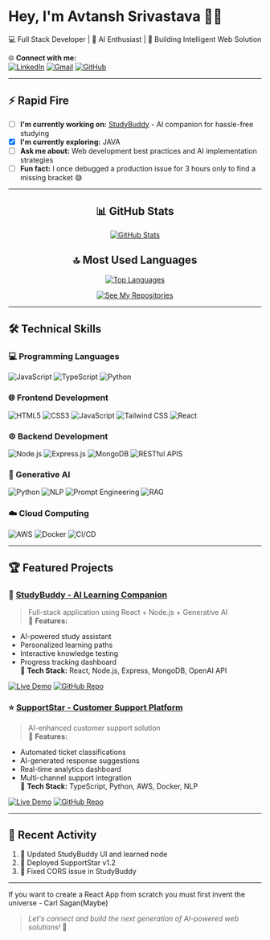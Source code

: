 # Hey, I'm Avtansh Srivastava 👨‍💻

💻 Full Stack Developer | 🤖 AI Enthusiast | 🚀 Building Intelligent Web Solution

🌐 **Connect with me:**  
[![LinkedIn](https://img.shields.io/badge/LinkedIn-0A66C2?style=for-the-badge&logo=linkedin&logoColor=white)](https://www.linkedin.com/in/avtansh-srivastava-2a2570199/)
[![Gmail](https://img.shields.io/badge/Gmail-EA4335?style=for-the-badge&logo=gmail&logoColor=white)](mailto:avtanshf5@gmail.com)
[![GitHub](https://img.shields.io/badge/GitHub-181717?style=for-the-badge&logo=github&logoColor=white)](https://github.com/Avtansh-Srivastava)

---

## ⚡ Rapid Fire
- [ ] **I'm currently working on:** [StudyBuddy](https://github.com/Avtansh-Srivastava/StudyBuddy) - AI companion for hassle-free studying 
- [x] **I'm currently exploring:** JAVA 
- [ ] **Ask me about:** Web development best practices and AI implementation strategies  
- [ ] **Fun fact:** I once debugged a production issue for 3 hours only to find a missing bracket 😅

---

<div align="center">
  
## 📊 GitHub Stats
[![GitHub Stats](https://github-readme-stats.vercel.app/api?username=Avtansh-Srivastava&show_icons=true&theme=radical&hide_border=true&include_all_commits=true)](https://github.com/Avtansh-Srivastava)

## 🔝 Most Used Languages
[![Top Languages](https://github-readme-stats.vercel.app/api/top-langs/?username=Avtansh-Srivastava&layout=compact&theme=dark&hide_border=true&langs_count=8)](https://github.com/Avtansh-Srivastava)

[![See My Repositories](https://img.shields.io/badge/SEE_MY_REPOSITORIES-2088FF?style=for-the-badge&logo=github&logoColor=white)](https://github.com/Avtansh-Srivastava?tab=repositories)

</div>

---

## 🛠️ Technical Skills

### 💻 Programming Languages
![JavaScript](https://img.shields.io/badge/JavaScript-F7DF1E?style=for-the-badge&logo=javascript&logoColor=black)
![TypeScript](https://img.shields.io/badge/TypeScript-3178C6?style=for-the-badge&logo=typescript&logoColor=white)
![Python](https://img.shields.io/badge/Python-3776AB?style=for-the-badge&logo=python&logoColor=white)

### 🌐 Frontend Development
![HTML5](https://img.shields.io/badge/HTML5-E34F26?style=for-the-badge&logo=html5&logoColor=white)
![CSS3](https://img.shields.io/badge/CSS3-1572B6?style=for-the-badge&logo=css3&logoColor=white)
![JavaScript](https://img.shields.io/badge/JavaScript-F7DF1E?style=for-the-badge&logo=javascript&logoColor=black)
![Tailwind CSS](https://img.shields.io/badge/Tailwind_CSS-06B6D4?style=for-the-badge&logo=tailwind-css&logoColor=white)
![React](https://img.shields.io/badge/React-61DAFB?style=for-the-badge&logo=react&logoColor=black)

### ⚙️ Backend Development
![Node.js](https://img.shields.io/badge/Node.js-339933?style=for-the-badge&logo=nodedotjs&logoColor=white)
![Express.js](https://img.shields.io/badge/Express.js-000000?style=for-the-badge&logo=express&logoColor=white)
![MongoDB](https://img.shields.io/badge/MongoDB-47A248?style=for-the-badge&logo=mongodb&logoColor=white)
![RESTful APIS](https://img.shields.io/badge/REST_API-FF6C37?style=for-the-badge&logo=rest&logoColor=white)

### 🤖 Generative AI
![Python](https://img.shields.io/badge/Python-3776AB?style=for-the-badge&logo=python&logoColor=white)
![NLP](https://img.shields.io/badge/Natural_Language_Processing-8A2BE2?style=for-the-badge&logo=ai&logoColor=white)
![Prompt Engineering](https://img.shields.io/badge/Prompt_Engineering-FF6F00?style=for-the-badge&logo=openai&logoColor=white)
![RAG](https://img.shields.io/badge/RAG_Architecture-4B32C3?style=for-the-badge&logo=bookstack&logoColor=white)

### ☁️ Cloud Computing
![AWS](https://img.shields.io/badge/AWS-232F3E?style=for-the-badge&logo=amazon-aws&logoColor=white)
![Docker](https://img.shields.io/badge/Docker-2496ED?style=for-the-badge&logo=docker&logoColor=white)
![CI/CD](https://img.shields.io/badge/CI/CD-2088FF?style=for-the-badge&logo=github-actions&logoColor=white)

---

## 🏆 Featured Projects

### 🤖 [StudyBuddy - AI Learning Companion](https://github.com/Avtansh-Srivastava/StudyBuddy)
> Full-stack application using React + Node.js + Generative AI  
🚀 **Features:**  
- AI-powered study assistant  
- Personalized learning paths  
- Interactive knowledge testing  
- Progress tracking dashboard  
🔧 **Tech Stack:** React, Node.js, Express, MongoDB, OpenAI API  

[![Live Demo](https://img.shields.io/badge/LIVE_DEMO-00C851?style=for-the-badge)](INSERT_STUDYBUDDY_DEPLOYED_LINK_HERE)
[![GitHub Repo](https://img.shields.io/badge/GITHUB_REPO-181717?style=for-the-badge&logo=github)](https://github.com/Avtansh-Srivastava/StudyBuddy)

### ⭐ [SupportStar - Customer Support Platform](https://github.com/Avtansh-Srivastava/SupportStar)
> AI-enhanced customer support solution  
🚀 **Features:**  
- Automated ticket classifications  
- AI-generated response suggestions  
- Real-time analytics dashboard  
- Multi-channel support integration  
🔧 **Tech Stack:** TypeScript, Python, AWS, Docker, NLP  

[![Live Demo](https://img.shields.io/badge/LIVE_DEMO-00C851?style=for-the-badge)](INSERT_SUPPORTSTAR_DEPLOYED_LINK_HERE)
[![GitHub Repo](https://img.shields.io/badge/GITHUB_REPO-181717?style=for-the-badge&logo=github)](https://github.com/Avtansh-Srivastava/SupportStar)

---

## 🔄 Recent Activity
<!--RECENT_ACTIVITY:start-->
1. 🔨 Updated StudyBuddy UI and learned node
2. 🚀 Deployed SupportStar v1.2
3. 🐛 Fixed CORS issue in StudyBuddy
<!--RECENT_ACTIVITY:end-->

---
If you want to create a React App from scratch you must first invent the universe - Carl Sagan(Maybe)
> *Let's connect and build the next generation of AI-powered web solutions!* 🚀
